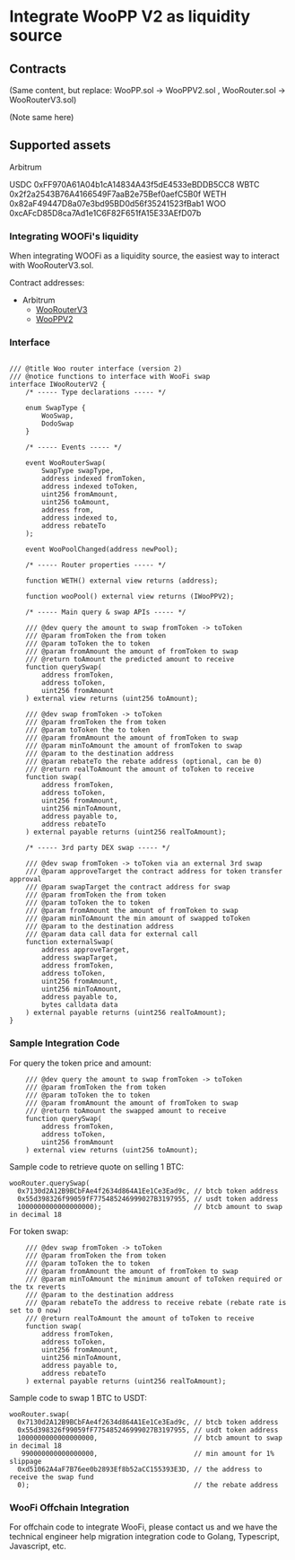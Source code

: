 # Integrate WooPP V2 as liquidity source

## Contracts

(Same content, but replace: WooPP.sol -> WooPPV2.sol , WooRouter.sol -> WooRouterV3.sol)

(Note same here)

## Supported assets

<tab> Arbitrum

USDC 0xFF970A61A04b1cA14834A43f5dE4533eBDDB5CC8
WBTC 0x2f2a2543B76A4166549F7aaB2e75Bef0aefC5B0f
WETH 0x82aF49447D8a07e3bd95BD0d56f35241523fBab1
WOO 0xcAFcD85D8ca7Ad1e1C6F82F651fA15E33AEfD07b

### Integrating WOOFi's liquidity

When integrating WOOFi as a liquidity source, the easiest way to interact with WooRouterV3.sol.

Contract addresses:

- Arbitrum
  - [WooRouterV3](https://arbiscan.io/address/0xb130a49065178465931d4f887056328CeA5D723f#code)
  - [WooPPV2](https://arbiscan.io/address/0xc04362CF21E6285E295240E30c056511DF224Cf4#code)

### Interface

```

/// @title Woo router interface (version 2)
/// @notice functions to interface with WooFi swap
interface IWooRouterV2 {
    /* ----- Type declarations ----- */

    enum SwapType {
        WooSwap,
        DodoSwap
    }

    /* ----- Events ----- */

    event WooRouterSwap(
        SwapType swapType,
        address indexed fromToken,
        address indexed toToken,
        uint256 fromAmount,
        uint256 toAmount,
        address from,
        address indexed to,
        address rebateTo
    );

    event WooPoolChanged(address newPool);

    /* ----- Router properties ----- */

    function WETH() external view returns (address);

    function wooPool() external view returns (IWooPPV2);

    /* ----- Main query & swap APIs ----- */

    /// @dev query the amount to swap fromToken -> toToken
    /// @param fromToken the from token
    /// @param toToken the to token
    /// @param fromAmount the amount of fromToken to swap
    /// @return toAmount the predicted amount to receive
    function querySwap(
        address fromToken,
        address toToken,
        uint256 fromAmount
    ) external view returns (uint256 toAmount);

    /// @dev swap fromToken -> toToken
    /// @param fromToken the from token
    /// @param toToken the to token
    /// @param fromAmount the amount of fromToken to swap
    /// @param minToAmount the amount of fromToken to swap
    /// @param to the destination address
    /// @param rebateTo the rebate address (optional, can be 0)
    /// @return realToAmount the amount of toToken to receive
    function swap(
        address fromToken,
        address toToken,
        uint256 fromAmount,
        uint256 minToAmount,
        address payable to,
        address rebateTo
    ) external payable returns (uint256 realToAmount);

    /* ----- 3rd party DEX swap ----- */

    /// @dev swap fromToken -> toToken via an external 3rd swap
    /// @param approveTarget the contract address for token transfer approval
    /// @param swapTarget the contract address for swap
    /// @param fromToken the from token
    /// @param toToken the to token
    /// @param fromAmount the amount of fromToken to swap
    /// @param minToAmount the min amount of swapped toToken
    /// @param to the destination address
    /// @param data call data for external call
    function externalSwap(
        address approveTarget,
        address swapTarget,
        address fromToken,
        address toToken,
        uint256 fromAmount,
        uint256 minToAmount,
        address payable to,
        bytes calldata data
    ) external payable returns (uint256 realToAmount);
}

```

### Sample Integration Code

For query the token price and amount:

```
    /// @dev query the amount to swap fromToken -> toToken
    /// @param fromToken the from token
    /// @param toToken the to token
    /// @param fromAmount the amount of fromToken to swap
    /// @return toAmount the swapped amount to receive
    function querySwap(
        address fromToken,
        address toToken,
        uint256 fromAmount
    ) external view returns (uint256 toAmount);
```

Sample code to retrieve quote on selling 1 BTC:

```
wooRouter.querySwap(
  0x7130d2A12B9BCbFAe4f2634d864A1Ee1Ce3Ead9c, // btcb token address
  0x55d398326f99059fF775485246999027B3197955, // usdt token address
  1000000000000000000);                       // btcb amount to swap in decimal 18
```

For token swap:

```
    /// @dev swap fromToken -> toToken
    /// @param fromToken the from token
    /// @param toToken the to token
    /// @param fromAmount the amount of fromToken to swap
    /// @param minToAmount the minimum amount of toToken required or the tx reverts
    /// @param to the destination address
    /// @param rebateTo the address to receive rebate (rebate rate is set to 0 now)
    /// @return realToAmount the amount of toToken to receive
    function swap(
        address fromToken,
        address toToken,
        uint256 fromAmount,
        uint256 minToAmount,
        address payable to,
        address rebateTo
    ) external payable returns (uint256 realToAmount);
```

Sample code to swap 1 BTC to USDT:

```
wooRouter.swap(
  0x7130d2A12B9BCbFAe4f2634d864A1Ee1Ce3Ead9c, // btcb token address
  0x55d398326f99059fF775485246999027B3197955, // usdt token address
  1000000000000000000,                        // btcb amount to swap in decimal 18
   990000000000000000,                        // min amount for 1% slippage
  0xd51062A4aF7B76ee0b2893Ef8b52aCC155393E3D, // the address to receive the swap fund
  0);                                         // the rebate address
```

### WooFi Offchain Integration

For offchain code to integrate WooFi, please contact us and we have the technical engineer help migration integration code to Golang, Typescript, Javascript, etc.
